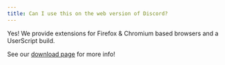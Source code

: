 ```yaml
---
title: Can I use this on the web version of Discord?
---
```


Yes! We provide extensions for Firefox & Chromium based browsers and a UserScript build.

See our [download page](/download) for more info!
